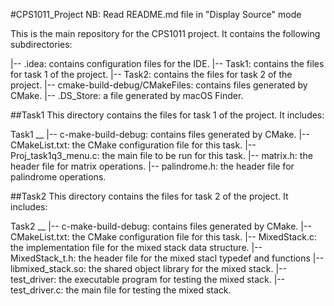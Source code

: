 #CPS1011_Project
NB: Read README.md file in "Display Source" mode

This is the main repository for the CPS1011 project. It contains the following subdirectories:

|-- .idea: contains configuration files for the IDE.
|-- Task1: contains the files for task 1 of the project.
|-- Task2: contains the files for task 2 of the project.
|-- cmake-build-debug/CMakeFiles: contains files generated by CMake.
|-- .DS_Store: a file generated by macOS Finder.

##Task1
This directory contains the files for task 1 of the project. It includes:

Task1
__
|-- c-make-build-debug: contains files generated by CMake.
|-- CMakeList.txt: the CMake configuration file for this task.
|-- Proj_task1q3_menu.c: the main file to be run for this task.
|-- matrix.h: the header file for matrix operations.
|-- palindrome.h: the header file for palindrome operations.

##Task2
This directory contains the files for task 2 of the project. It includes:

Task2
__
|-- c-make-build-debug: contains files generated by CMake.
|-- CMakeList.txt: the CMake configuration file for this task.
|-- MixedStack.c: the implementation file for the mixed stack data structure.
|-- MixedStack_t.h: the header file for the mixed stacl typedef and functions
|-- libmixed_stack.so: the shared object library for the mixed stack.
|-- test_driver: the executable program for testing the mixed stack.
|-- test_driver.c: the main file for testing the mixed stack.
